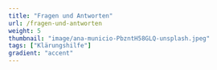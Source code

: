 ```yaml
---
title: "Fragen und Antworten"
url: /fragen-und-antworten
weight: 5
thumbnail: "image/ana-municio-PbzntH58GLQ-unsplash.jpeg"
tags: ["Klärungshilfe"]
gradient: "accent"
---
```


